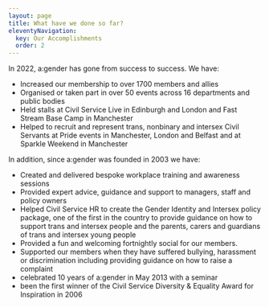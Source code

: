 ```yaml
---
layout: page
title: What have we done so far?
eleventyNavigation:
  key: Our Accomplishments
  order: 2
---
```

In 2022, a:gender has gone from success to success. We have:
- Increased our membership to over 1700 members and allies
- Organised or taken part in over 50 events across 16 departments and public bodies
- Held stalls at Civil Service Live in Edinburgh and London and Fast Stream Base Camp in Manchester
- Helped to recruit and represent trans, nonbinary and intersex Civil Servants at Pride events in Manchester, London and Belfast and at Sparkle Weekend in Manchester 

In addition, since a:gender was founded in 2003 we have:
- Created and delivered bespoke workplace training and awareness sessions
- Provided expert advice, guidance and support to managers, staff and policy owners
- Helped Civil Service HR to create the Gender Identity and Intersex policy package, one of the first in the country to provide guidance on how to support trans and intersex people and the parents, carers and guardians of trans and intersex young people
- Provided a fun and welcoming fortnightly social for our members.
- Supported our members when they have suffered bullying, harassment or discrimination including providing guidance on how to raise a complaint 
- celebrated 10 years of a:gender in May 2013 with a seminar
- been the first winner of the Civil Service Diversity & Equality Award for Inspiration in 2006
